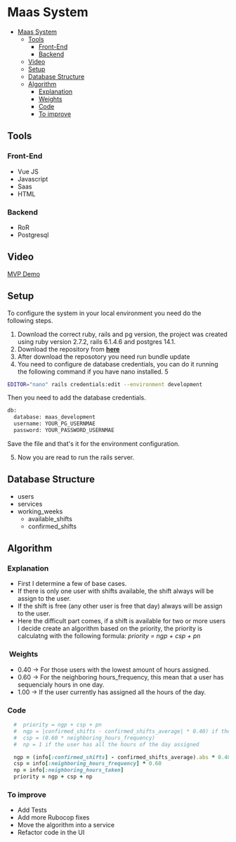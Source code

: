 # Maas System


- [Maas System](#maas-system)
  - [Tools](#tools)
    - [Front-End](#front-end)
    - [Backend](#backend)
  - [Video](#video)
  - [Setup](#setup)
  - [Database Structure](#database-structure)
  - [Algorithm](#algorithm)
    - [Explanation](#explanation)
    - [Weights](#weights)
    - [Code](#code)
    - [To improve](#to-improve)

## Tools
### Front-End
- Vue JS
- Javascript
- Saas
- HTML

### Backend
- RoR
- Postgresql

## Video
[MVP Demo](https://bit.ly/3hFVjcN)

## Setup
To configure the system in your local environment you need do the following steps.

1. Download the correct ruby, rails and pg version, the project was created using ruby version 2.7.2, rails 6.1.4.6 and postgres 14.1.
2. Download the repository from [**here**](https://github.com/diegoalay/maas)
3. After download the reposotory you need run bundle update
4. You need to configure de database credentials, you can do it running the following command if you have nano installed.
5
```bash
EDITOR="nano" rails credentials:edit --environment development
```
Then you need to add the database credentials.

```bash
db:
  database: maas_development
  username: YOUR_PG_USERNMAE
  password: YOUR_PASSWORD_USERNMAE
```

Save the file and that's it for the environment configuration.

5. Now you are read to run the rails server.


## Database Structure
- users
- services
- working_weeks
  - available_shifts
  - confirmed_shifts

## Algorithm
### Explanation
- First I determine a few of base cases.
- If there is only one user with shifts available, the shift always will be assign to the user.
- If the shift is free (any other user is free that day) always will be assign to the user.
- Here the difficult part comes, if a shift is available for two or more users I decide create an algorithm based on the priority, the priority is calculatng with the following formula: *priority = ngp + csp + pn*

###  Weights
- 0.40 -> For those users with the lowest amount of hours assigned.
- 0.60 -> For the neighboring hours_frequency, this mean that a user has sequencialy hours in one day.
- 1.00 -> If the user currently has assigned all the hours of the day.

### Code
```ruby
  #  priority = ngp + csp + pn
  #  ngp = |confirmed_shifts - confirmed_shifts_average| * 0.40) if the current user has all the week taken
  #  csp = (0.60 * neighboring_hours_frequency)
  #  np = 1 if the user has all the hours of the day assigned

  ngp = (info[:confirmed_shifts] - confirmed_shifts_average).abs * 0.40
  csp = info[:neighboring_hours_frequency] * 0.60
  np = info[:neighboring_hours_taken]
  priority = ngp + csp + np
```

### To improve
- Add Tests
- Add more Rubocop fixes
- Move the algorithm into a service
- Refactor code in the UI